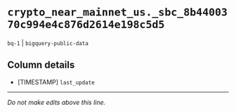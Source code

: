 # `crypto_near_mainnet_us._sbc_8b4400370c994e4c876d2614e198c5d5`
`bq-1` | `bigquery-public-data`

## Column details
* [TIMESTAMP] `last_update`

-------------------------------------------------------------------------------
*Do not make edits above this line.*
